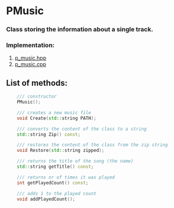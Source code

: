 # PMusic

### Class storing the information about a single track.

### Implementation:

1. [p_music.hpp](/inc/player/p_music.hpp)
1. [p_music.cpp](/src/player/p_music.cpp)


## List of methods:

```c++
    /// constructor
    PMusic();

    /// creates a new music file 
    void Create(std::string PATH);

    /// converts the content of the class to a string
    std::string Zip() const;

    /// restores the content of the class from the zip string
    void Restore(std::string zipped);

    /// returns the title of the song (the name)
    std::string getTitle() const;

    /// returns nr of times it was played
    int getPlayedCount() const;

    /// adds 1 to the played count
    void addPlayedCount();


```